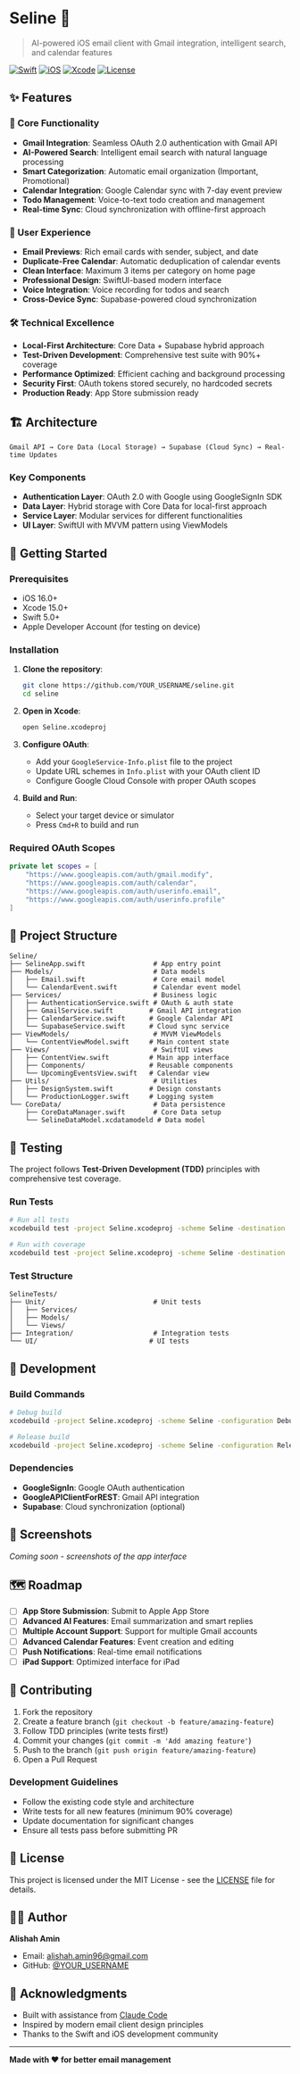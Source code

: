 # Seline 📧

> AI-powered iOS email client with Gmail integration, intelligent search, and calendar features

[![Swift](https://img.shields.io/badge/Swift-5.0-orange.svg)](https://swift.org)
[![iOS](https://img.shields.io/badge/iOS-16.0+-blue.svg)](https://developer.apple.com/ios/)
[![Xcode](https://img.shields.io/badge/Xcode-15.0+-blue.svg)](https://developer.apple.com/xcode/)
[![License](https://img.shields.io/badge/License-MIT-green.svg)](LICENSE)

## ✨ Features

### 🚀 Core Functionality
- **Gmail Integration**: Seamless OAuth 2.0 authentication with Gmail API
- **AI-Powered Search**: Intelligent email search with natural language processing
- **Smart Categorization**: Automatic email organization (Important, Promotional)
- **Calendar Integration**: Google Calendar sync with 7-day event preview
- **Todo Management**: Voice-to-text todo creation and management
- **Real-time Sync**: Cloud synchronization with offline-first approach

### 📱 User Experience
- **Email Previews**: Rich email cards with sender, subject, and date
- **Duplicate-Free Calendar**: Automatic deduplication of calendar events
- **Clean Interface**: Maximum 3 items per category on home page
- **Professional Design**: SwiftUI-based modern interface
- **Voice Integration**: Voice recording for todos and search
- **Cross-Device Sync**: Supabase-powered cloud synchronization

### 🛠️ Technical Excellence
- **Local-First Architecture**: Core Data + Supabase hybrid approach
- **Test-Driven Development**: Comprehensive test suite with 90%+ coverage
- **Performance Optimized**: Efficient caching and background processing
- **Security First**: OAuth tokens stored securely, no hardcoded secrets
- **Production Ready**: App Store submission ready

## 🏗️ Architecture

```
Gmail API → Core Data (Local Storage) → Supabase (Cloud Sync) → Real-time Updates
```

### Key Components
- **Authentication Layer**: OAuth 2.0 with Google using GoogleSignIn SDK
- **Data Layer**: Hybrid storage with Core Data for local-first approach
- **Service Layer**: Modular services for different functionalities
- **UI Layer**: SwiftUI with MVVM pattern using ViewModels

## 🚀 Getting Started

### Prerequisites
- iOS 16.0+
- Xcode 15.0+
- Swift 5.0+
- Apple Developer Account (for testing on device)

### Installation

1. **Clone the repository**:
   ```bash
   git clone https://github.com/YOUR_USERNAME/seline.git
   cd seline
   ```

2. **Open in Xcode**:
   ```bash
   open Seline.xcodeproj
   ```

3. **Configure OAuth**:
   - Add your `GoogleService-Info.plist` file to the project
   - Update URL schemes in `Info.plist` with your OAuth client ID
   - Configure Google Cloud Console with proper OAuth scopes

4. **Build and Run**:
   - Select your target device or simulator
   - Press `Cmd+R` to build and run

### Required OAuth Scopes
```swift
private let scopes = [
    "https://www.googleapis.com/auth/gmail.modify",
    "https://www.googleapis.com/auth/calendar",
    "https://www.googleapis.com/auth/userinfo.email",
    "https://www.googleapis.com/auth/userinfo.profile"
]
```

## 📁 Project Structure

```
Seline/
├── SelineApp.swift                 # App entry point
├── Models/                         # Data models
│   ├── Email.swift                 # Core email model
│   └── CalendarEvent.swift         # Calendar event model
├── Services/                       # Business logic
│   ├── AuthenticationService.swift # OAuth & auth state
│   ├── GmailService.swift         # Gmail API integration
│   ├── CalendarService.swift      # Google Calendar API
│   └── SupabaseService.swift      # Cloud sync service
├── ViewModels/                     # MVVM ViewModels
│   └── ContentViewModel.swift     # Main content state
├── Views/                          # SwiftUI views
│   ├── ContentView.swift          # Main app interface
│   ├── Components/                # Reusable components
│   └── UpcomingEventsView.swift   # Calendar view
├── Utils/                          # Utilities
│   ├── DesignSystem.swift         # Design constants
│   └── ProductionLogger.swift     # Logging system
└── CoreData/                       # Data persistence
    ├── CoreDataManager.swift       # Core Data setup
    └── SelineDataModel.xcdatamodeld # Data model
```

## 🧪 Testing

The project follows **Test-Driven Development (TDD)** principles with comprehensive test coverage.

### Run Tests
```bash
# Run all tests
xcodebuild test -project Seline.xcodeproj -scheme Seline -destination 'platform=iOS Simulator,name=iPhone 16'

# Run with coverage
xcodebuild test -project Seline.xcodeproj -scheme Seline -destination 'platform=iOS Simulator,name=iPhone 16' -enableCodeCoverage YES
```

### Test Structure
```
SelineTests/
├── Unit/                           # Unit tests
│   ├── Services/
│   ├── Models/
│   └── Views/
├── Integration/                    # Integration tests
└── UI/                            # UI tests
```

## 🔧 Development

### Build Commands
```bash
# Debug build
xcodebuild -project Seline.xcodeproj -scheme Seline -configuration Debug build

# Release build
xcodebuild -project Seline.xcodeproj -scheme Seline -configuration Release build
```

### Dependencies
- **GoogleSignIn**: Google OAuth authentication
- **GoogleAPIClientForREST**: Gmail API integration
- **Supabase**: Cloud synchronization (optional)

## 📱 Screenshots

*Coming soon - screenshots of the app interface*

## 🗺️ Roadmap

- [ ] **App Store Submission**: Submit to Apple App Store
- [ ] **Advanced AI Features**: Email summarization and smart replies
- [ ] **Multiple Account Support**: Support for multiple Gmail accounts
- [ ] **Advanced Calendar Features**: Event creation and editing
- [ ] **Push Notifications**: Real-time email notifications
- [ ] **iPad Support**: Optimized interface for iPad

## 🤝 Contributing

1. Fork the repository
2. Create a feature branch (`git checkout -b feature/amazing-feature`)
3. Follow TDD principles (write tests first!)
4. Commit your changes (`git commit -m 'Add amazing feature'`)
5. Push to the branch (`git push origin feature/amazing-feature`)
6. Open a Pull Request

### Development Guidelines
- Follow the existing code style and architecture
- Write tests for all new features (minimum 90% coverage)
- Update documentation for significant changes
- Ensure all tests pass before submitting PR

## 📄 License

This project is licensed under the MIT License - see the [LICENSE](LICENSE) file for details.

## 👨‍💻 Author

**Alishah Amin**
- Email: alishah.amin96@gmail.com
- GitHub: [@YOUR_USERNAME](https://github.com/YOUR_USERNAME)

## 🙏 Acknowledgments

- Built with assistance from [Claude Code](https://claude.ai/code)
- Inspired by modern email client design principles
- Thanks to the Swift and iOS development community

---

**Made with ❤️ for better email management**